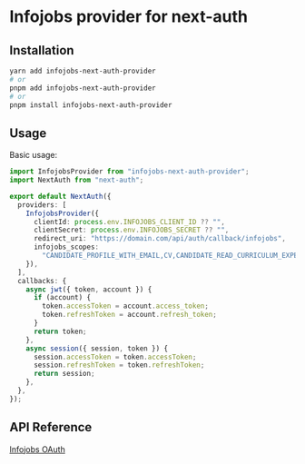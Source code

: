# Infojobs provider for next-auth

## Installation

```bash
yarn add infojobs-next-auth-provider
# or
pnpm add infojobs-next-auth-provider
# or
pnpm install infojobs-next-auth-provider
```

## Usage

Basic usage:

```typescript
import InfojobsProvider from "infojobs-next-auth-provider";
import NextAuth from "next-auth";

export default NextAuth({
  providers: [
    InfojobsProvider({
      clientId: process.env.INFOJOBS_CLIENT_ID ?? "",
      clientSecret: process.env.INFOJOBS_SECRET ?? "",
      redirect_uri: "https://domain.com/api/auth/callback/infojobs",
      infojobs_scopes:
        "CANDIDATE_PROFILE_WITH_EMAIL,CV,CANDIDATE_READ_CURRICULUM_EXPERIENCE",
    }),
  ],
  callbacks: {
    async jwt({ token, account }) {
      if (account) {
        token.accessToken = account.access_token;
        token.refreshToken = account.refresh_token;
      }
      return token;
    },
    async session({ session, token }) {
      session.accessToken = token.accessToken;
      session.refreshToken = token.refreshToken;
      return session;
    },
  },
});
```

## API Reference

[Infojobs OAuth](https://developer.infojobs.net/documentation/user-oauth2/index.xhtml)
